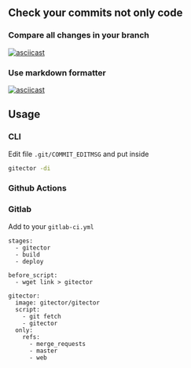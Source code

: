 ## Check your commits not only code

### Compare all changes in your branch
[![asciicast](https://asciinema.org/a/295970.svg)](https://asciinema.org/a/295970)
### Use markdown formatter
[![asciicast](https://asciinema.org/a/295974.svg)](https://asciinema.org/a/295974)

## Usage

### CLI

Edit file `.git/COMMIT_EDITMSG` and put inside
```bash
gitector -di
```

### Github Actions

### Gitlab

Add to your `gitlab-ci.yml`

```
stages:
  - gitector
  - build
  - deploy

before_script:
  - wget link > gitector

gitector:
  image: gitector/gitector
  script:
    - git fetch
    - gitector
  only:
    refs:
      - merge_requests
      - master
      - web


```


